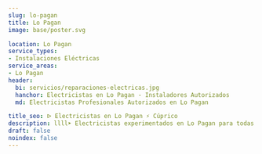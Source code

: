 ```yaml
---
slug: lo-pagan
title: Lo Pagan
image: base/poster.svg

location: Lo Pagan
service_types:
- Instalaciones Eléctricas
service_areas:
- Lo Pagan
header:
  bi: servicios/reparaciones-electricas.jpg
  hanchor: Electricistas en Lo Pagan - Instaladores Autorizados
  md: Electricistas Profesionales Autorizados en Lo Pagan

title_seo: ᐅ Electricistas en Lo Pagan ⚡️ Cúprico
description: llll➤ Electricistas experimentados en Lo Pagan para todas tus necesidades eléctricas. Servicio rápido, eficaz y de confianza ✅ ¡Contáctanos!
draft: false
noindex: false
---
```

